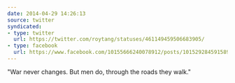 ```yaml
---
date: 2014-04-29 14:26:13
source: twitter
syndicated:
- type: twitter
  url: https://twitter.com/roytang/statuses/461149459506683905/
- type: facebook
  url: https://www.facebook.com/10155666240078912/posts/10152928459158912
---
```


"War never changes. But men do, through the roads they walk."